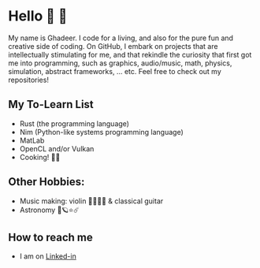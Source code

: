 # Hello 👋 🙂

My name is Ghadeer. I code for a living, and also for the pure fun and creative side of coding. On GitHub, I embark on projects that are intellectually stimulating for me, and that rekindle the curiosity that first got me into programming, such as graphics, audio/music, math, physics, simulation, abstract frameworks, ... etc. Feel free to check out my repositories!

## My To-Learn List
- Rust (the programming language)
- Nim (Python-like systems programming language)
- MatLab
- OpenCL and/or Vulkan
- Cooking! 🍳😁

## Other Hobbies:
- Music making: violin 🎻🎼🎵🎶 & classical guitar
- Astronomy 🔭🪐⭐️☄️

## How to reach me
- I am on [Linked-in](https://www.linkedin.com/in/ghadeer-abou-saleh-69243b162/)
